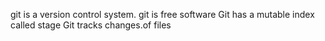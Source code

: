 git is a version control system.
git is free software
Git has a mutable index called stage
Git tracks changes.of files
